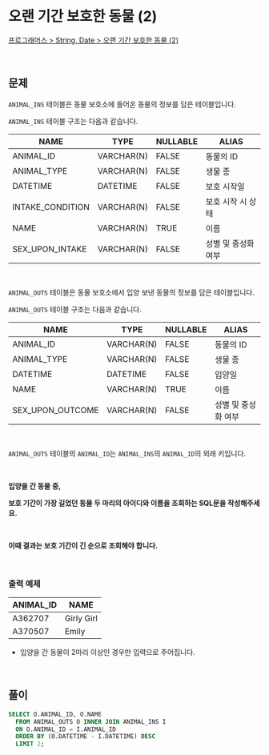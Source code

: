 # 오랜 기간 보호한 동물 (2)

[프로그래머스 > String, Date > 오랜 기간 보호한 동물 (2)](https://school.programmers.co.kr/learn/courses/30/lessons/59411)

<br/>

## 문제

`ANIMAL_INS` 테이블은 동물 보호소에 들어온 동물의 정보를 담은 테이블입니다.

`ANIMAL_INS` 테이블 구조는 다음과 같습니다.

| NAME                | TYPE       | NULLABLE | ALIAS             |
| ------------------- | ---------- | -------- | ----------------- |
| ANIMAL_ID           | VARCHAR(N) | FALSE    | 동물의 ID          |
| ANIMAL_TYPE         | VARCHAR(N) | FALSE    | 생물 종            |
| DATETIME            | DATETIME   | FALSE    | 보호 시작일         |
| INTAKE_CONDITION    | VARCHAR(N) | FALSE    | 보호 시작 시 상태   |
| NAME                | VARCHAR(N) | TRUE     | 이름               |
| SEX_UPON_INTAKE     | VARCHAR(N) | FALSE    | 성별 및 중성화 여부  |

<br/>

`ANIMAL_OUTS` 테이블은 동물 보호소에서 입양 보낸 동물의 정보를 담은 테이블입니다.

`ANIMAL_OUTS` 테이블 구조는 다음과 같습니다.

| NAME                | TYPE       | NULLABLE | ALIAS             |
| ------------------- | ---------- | -------- | ----------------- |
| ANIMAL_ID           | VARCHAR(N) | FALSE    | 동물의 ID          |
| ANIMAL_TYPE         | VARCHAR(N) | FALSE    | 생물 종            |
| DATETIME            | DATETIME   | FALSE    | 입양일             |
| NAME                | VARCHAR(N) | TRUE     | 이름               |
| SEX_UPON_OUTCOME    | VARCHAR(N) | FALSE    | 성별 및 중성화 여부  |

<br/>

`ANIMAL_OUTS` 테이블의 `ANIMAL_ID`는 `ANIMAL_INS`의 `ANIMAL_ID`의 외래 키입니다.

<br/>

**입양을 간 동물 중,**

**보호 기간이 가장 길었던 동물 두 마리의 아이디와 이름을 조회하는 SQL문을 작성해주세요.**

<br/>

**이때 결과는 보호 기간이 긴 순으로 조회해야 합니다.**

<br/>

### 출력 예제

| ANIMAL_ID | NAME       |
| --------- | ---------- |
| A362707   | Girly Girl |
| A370507   | Emily      |

* 입양을 간 동물이 2마리 이상인 경우만 입력으로 주어집니다.

<br/>

## 풀이

```SQL
SELECT O.ANIMAL_ID, O.NAME
  FROM ANIMAL_OUTS O INNER JOIN ANIMAL_INS I
  ON O.ANIMAL_ID = I.ANIMAL_ID
  ORDER BY (O.DATETIME - I.DATETIME) DESC
  LIMIT 2;
```
